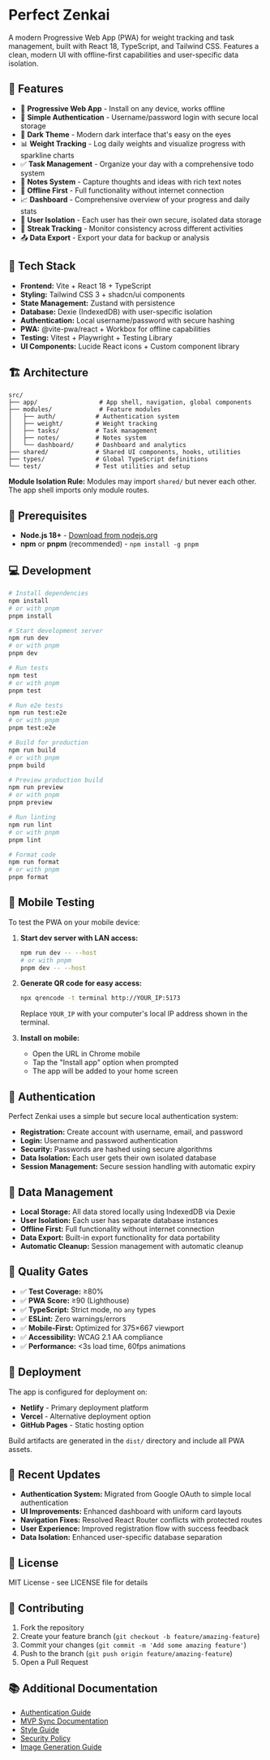 # Perfect Zenkai

A modern Progressive Web App (PWA) for weight tracking and task management, built with React 18, TypeScript, and Tailwind CSS. Features a clean, modern UI with offline-first capabilities and user-specific data isolation.

## 🌟 Features

- 📱 **Progressive Web App** - Install on any device, works offline
- 🔐 **Simple Authentication** - Username/password login with secure local storage
- 🌙 **Dark Theme** - Modern dark interface that's easy on the eyes
- 📊 **Weight Tracking** - Log daily weights and visualize progress with sparkline charts
- ✅ **Task Management** - Organize your day with a comprehensive todo system
- 📝 **Notes System** - Capture thoughts and ideas with rich text notes
- 🔄 **Offline First** - Full functionality without internet connection
- 📈 **Dashboard** - Comprehensive overview of your progress and daily stats
- 👤 **User Isolation** - Each user has their own secure, isolated data storage
- 🎯 **Streak Tracking** - Monitor consistency across different activities
- 📤 **Data Export** - Export your data for backup or analysis

## 🚀 Tech Stack

- **Frontend:** Vite + React 18 + TypeScript
- **Styling:** Tailwind CSS 3 + shadcn/ui components
- **State Management:** Zustand with persistence
- **Database:** Dexie (IndexedDB) with user-specific isolation
- **Authentication:** Local username/password with secure hashing
- **PWA:** @vite-pwa/react + Workbox for offline capabilities
- **Testing:** Vitest + Playwright + Testing Library
- **UI Components:** Lucide React icons + Custom component library

## 🏗️ Architecture

```
src/
├── app/                 # App shell, navigation, global components
├── modules/             # Feature modules
│   ├── auth/           # Authentication system
│   ├── weight/         # Weight tracking
│   ├── tasks/          # Task management
│   ├── notes/          # Notes system
│   └── dashboard/      # Dashboard and analytics
├── shared/             # Shared UI components, hooks, utilities
├── types/              # Global TypeScript definitions
└── test/               # Test utilities and setup
```

**Module Isolation Rule:** Modules may import `shared/` but never each other. The app shell imports only module routes.

## 🔧 Prerequisites

- **Node.js 18+** - [Download from nodejs.org](https://nodejs.org/)
- **npm** or **pnpm** (recommended) - `npm install -g pnpm`

## 💻 Development

```bash
# Install dependencies
npm install
# or with pnpm
pnpm install

# Start development server
npm run dev
# or with pnpm
pnpm dev

# Run tests
npm test
# or with pnpm
pnpm test

# Run e2e tests
npm run test:e2e
# or with pnpm
pnpm test:e2e

# Build for production
npm run build
# or with pnpm
pnpm build

# Preview production build
npm run preview
# or with pnpm
pnpm preview

# Run linting
npm run lint
# or with pnpm
pnpm lint

# Format code
npm run format
# or with pnpm
pnpm format
```

## 📱 Mobile Testing

To test the PWA on your mobile device:

1. **Start dev server with LAN access:**
   ```bash
   npm run dev -- --host
   # or with pnpm
   pnpm dev -- --host
   ```

2. **Generate QR code for easy access:**
   ```bash
   npx qrencode -t terminal http://YOUR_IP:5173
   ```
   Replace `YOUR_IP` with your computer's local IP address shown in the terminal.

3. **Install on mobile:**
   - Open the URL in Chrome mobile
   - Tap the "Install app" option when prompted
   - The app will be added to your home screen

## 🔐 Authentication

Perfect Zenkai uses a simple but secure local authentication system:

- **Registration:** Create account with username, email, and password
- **Login:** Username and password authentication
- **Security:** Passwords are hashed using secure algorithms
- **Data Isolation:** Each user gets their own isolated database
- **Session Management:** Secure session handling with automatic expiry

## 💾 Data Management

- **Local Storage:** All data stored locally using IndexedDB via Dexie
- **User Isolation:** Each user has separate database instances
- **Offline First:** Full functionality without internet connection
- **Data Export:** Built-in export functionality for data portability
- **Automatic Cleanup:** Session management with automatic cleanup

## 🎯 Quality Gates

- ✅ **Test Coverage:** ≥80%
- ✅ **PWA Score:** ≥90 (Lighthouse)
- ✅ **TypeScript:** Strict mode, no `any` types
- ✅ **ESLint:** Zero warnings/errors
- ✅ **Mobile-First:** Optimized for 375×667 viewport
- ✅ **Accessibility:** WCAG 2.1 AA compliance
- ✅ **Performance:** <3s load time, 60fps animations

## 🚀 Deployment

The app is configured for deployment on:

- **Netlify** - Primary deployment platform
- **Vercel** - Alternative deployment option
- **GitHub Pages** - Static hosting option

Build artifacts are generated in the `dist/` directory and include all PWA assets.

## 🔄 Recent Updates

- **Authentication System:** Migrated from Google OAuth to simple local authentication
- **UI Improvements:** Enhanced dashboard with uniform card layouts
- **Navigation Fixes:** Resolved React Router conflicts with protected routes
- **User Experience:** Improved registration flow with success feedback
- **Data Isolation:** Enhanced user-specific database separation

## 📄 License

MIT License - see LICENSE file for details

## 🤝 Contributing

1. Fork the repository
2. Create your feature branch (`git checkout -b feature/amazing-feature`)
3. Commit your changes (`git commit -m 'Add some amazing feature'`)
4. Push to the branch (`git push origin feature/amazing-feature`)
5. Open a Pull Request

## 📚 Additional Documentation

- [Authentication Guide](AUTHENTICATION.md)
- [MVP Sync Documentation](MVP_SUPABASE_SYNC.md)
- [Style Guide](style-guide.md)
- [Security Policy](SECURITY.md)
- [Image Generation Guide](IMAGE_GENERATION_PROMPTS.md) 